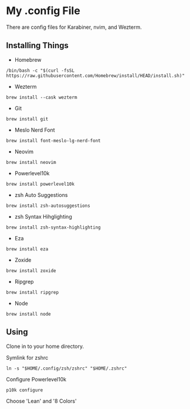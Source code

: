 # My .config File
There are config files for Karabiner, nvim, and Wezterm.

## Installing Things
- Homebrew
```
/bin/bash -c "$(curl -fsSL https://raw.githubusercontent.com/Homebrew/install/HEAD/install.sh)"
```

- Wezterm
```
brew install --cask wezterm
```

- Git
```
brew install git
```

- Meslo Nerd Font
```
brew install font-meslo-lg-nerd-font
```

- Neovim
```
brew install neovim
```

- Powerlevel10k
```
brew install powerlevel10k
```

- zsh Auto Suggestions
```
brew install zsh-autosuggestions
```

- zsh Syntax Hihglighting
```
brew install zsh-syntax-highlighting
```

- Eza
```
brew install eza
```

- Zoxide
```
brew install zoxide
```

- Ripgrep
```
brew install ripgrep
```

- Node
```
brew install node
```

## Using
Clone in to your home directory.

Symlink for zshrc
```
ln -s "$HOME/.config/zsh/zshrc" "$HOME/.zshrc"
```

Configure Powerlevel10k
```
p10k configure
```
Choose 'Lean' and '8 Colors'
